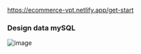 https://ecommerce-vpt.netlify.app/get-start
### Design data mySQL

![image](https://github.com/user-attachments/assets/8a5d1812-e5dd-43c7-9f87-dd912da8d98f)
